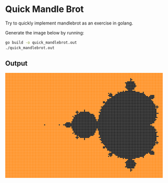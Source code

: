 # Quick Mandle Brot

Try to quickly implement mandlebrot as an exercise in golang.

Generate the image below by running:
```bash
go build -o quick_mandlebrot.out
./quick_mandlebrot.out
```

## Output
![mandlebrot](mandlebrot.png)
